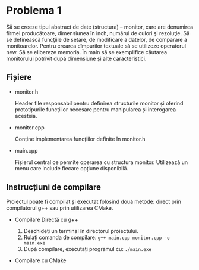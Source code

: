 # Problema 1

Să se creeze tipul abstract de date (structura) – monitor, care are denumirea firmei producătoare, dimensiunea în inch, numărul de culori şi rezoluţie. Să se definească funcţiile de setare, de modificare a datelor, de comparare a monitoarelor. Pentru crearea cîmpurilor textuale să se utilizeze operatorul new. Să se elibereze memoria. În main să se exemplifice căutarea monitorului potrivit după dimensiune şi alte
caracteristici.

## Fișiere
- monitor.h 

   Header file responsabil pentru definirea structurile monitor și oferind prototipurile funcțiilor necesare pentru manipularea și interogarea acesteia.
- monitor.cpp

   Conține implementarea funcțiilor definite în monitor.h

- main.cpp

   Fișierul central ce permite operarea cu structura monitor. Utilizează un menu care include fiecare opțiune disponibilă.


## Instrucțiuni de compilare
Proiectul poate fi compilat și executat folosind două metode: direct prin compilatorul g++ sau prin utilizarea CMake.

 - Compilare Directă cu g++

   1. Deschideți un terminal în directorul proiectului.
   2. Rulați comanda de compilare: ```g++ main.cpp monitor.cpp -o main.exe```
   3. După compilare, executați programul cu: ```./main.exe```

 - Compilare cu CMake
